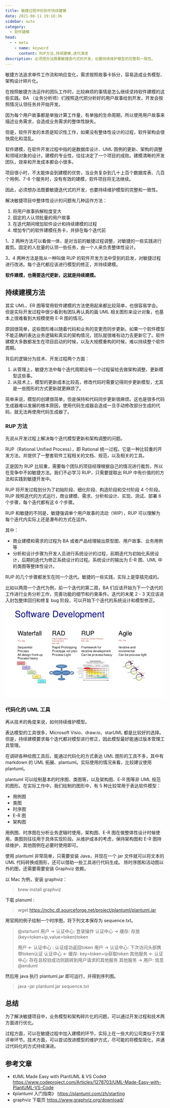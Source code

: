```yaml
---
title: 敏捷过程中的软件持续建模
date: 2021-08-11 19:18:36
sidebar: auto
category: 
  - 软件建模
head:
  - - meta
    - name: keyword
      content: RUP方法,持续建模,迭代演进
description: 必须想办法既要敏捷迭代式的开发，也要持续维护模型的完整和一致性。
---
```


敏捷方法追求单件工作流和响应变化，需求按照故事卡拆分，容易造成业务模型、架构设计碎片化。

在按照敏捷方法运作的团队工作时，比较麻烦的事情是怎么继续坚持软件建模的这些实践。BA （业务分析师）们按照迭代把分析好的用户故事给到开发，开发会按照情况认领任务并开始开发。

因为每个用户故事都是单独计算工作量，有单独的生命周期，所以使用用户故事来描述业务需求，会造成业务需求的整体性缺失。

但是，软件开发的本质是知识性工作，如果没有整体性设计的过程，软件架构会很快腐化和混乱。

软件建模，在软件开发过程中指的是数据库设计、UML 图例的更新、架构的调整和领域对象的设计。建模的专业性，往往决定了一个项目的成败。建模清晰的开发团队，效率和开发成本都会小很多。

项目很小时，不太能体会到建模的优势，当业务复杂到几十上百个数据库表、几百个用例、7-8 个服务时，没有有效的建模，软件项目将无法继续。

因此，必须想办法既要敏捷迭代式的开发，也要持续维护模型的完整和一致性。

解决敏捷项目中整体性设计的问题有几种运作方法：

1. 将用户故事拆解粒度变大
2. 固定的人认领批量的用户故事
3. 在迭代期间增加软件设计和持续建模的过程
4. 增加专门的软件建模任务卡，并排在每个迭代前

1、2 两种方法可以看做一体，是对当前的敏捷过程调整，对敏捷的一些实践进行裁剪。固定的人批量的认领一些任务，由一个人来负责整体性设计。

3、4 两种方法是我从一种叫做 RUP 的软件开发方法中受到的启发，对敏捷过程进行改进。每个迭代都应该进行模型的修正，并持续建模。

**软件建模，也需要迭代更新，这就是持续建模。**

## 持续建模方法

其实 UML、ER 图等常用软件建模的方法使用起来都比较简单，也很容易学会。但是实际开发过程中很少看到有团队再认真的画 UML 相关图形来设计对象，也基本上很难看到大规模使用 E-R 图的情况。

原因很简单，这些图形难以随着代码和业务的变更而同步更新。如果一个软件模型不能正确的表达业务逻辑和真实的架构情况，团队就很难有动力去更新它了。软件建模大多数都发生在项目启动的时候，以及大规模重构的时候，难以持续整个软件周期。

背后的逻辑分为技术、开发过程两个方面：

1. 从管理上，敏捷方法中每个迭代周期没有一个过程留给去做架构调整、更新模型这些事。
2. 从技术上，模型的更新成本比较高，修改代码时需要记得同步更新模型，尤其是一些图形的方式更新就更麻烦了。

简单来说，模型的创建很简单，但是保持和代码同步更新很麻烦。这也是很多代码生成器难以发展的根本原因，使用代码生成器会造成一旦手动修改部分生成的代码，就无法再使用代码生成器了。

### RUP 方法

先说从开发过程上解决每个迭代模型更新和架构调整的问题。

RUP（Rational Unified Process），即 Rational 统一过程。它是一种比较重的开发方法，并提供了一整套软件工程相关的文档、规范，以及相关的工具。

正是因为 RUP 比较重，需要每个团队的项目经理根据自己的情况进行裁剪，所以在竞争中不如敏捷方法。我们不必学习 RUP，只需要提取出 RUP 中有价值的的方法和实践到敏捷开发中。

RUP 将开发过程划分为了初始阶段、细化阶段、构造阶段和交付阶段 4 个阶段。RUP 按照迭代的方式运行，商业建模、需求、分析和设计、实现、测试、部署 6 个步骤，每个迭代都有这 6 个步骤。

RUP 和敏捷的不同是，敏捷强调单个用户故事的流动（WIP），RUP 可以理解为每个迭代内实际上还是瀑布的方式在运作。

其中：

- 商业建模和需求的过程为 BA 或者产品经理输出原型图、用户故事、业务用例等
- 分析和设计步骤为开发人员进行系统设计的过程，前期迭代为初始化系统设计，后期的迭代为修正系统设计的过程。系统设计的输出为 E-R 图、UML 中的类图等整体性设计。

RUP 的几个步骤都发生在同一个迭代。敏捷的一些实践，实际上是穿插完成的。

比如以两周一个迭代为例，前一个迭代的第二周，BA 们应该开始为下一个迭代的工作进行业务分析工作，完善功能的细节和约束条件。迭代的末尾 2 - 3 天应该进入封包整体回归和修复 bug 阶段，可以开始下个迭代的系统设计和模型修正。

![img](./rational-unified-process/l22-architecture-and-agile-4-638.jpg)

### 代码化的 UML 工具

再从技术的角度来说，如何持续维护模型。

表达模型的工具很多，Microsoft Visio、draw.io、starUML 都是比较好的选择。但是，持续建模要求每个迭代都对模型进行修正，因此模型最好能通过版本管理工具管理。

在调研各种绘图工具后，能通过代码化的方式表达 UML 图形的工具不多，其中有 markdown 的 UML 拓展、plantuml。实际使用的情况来看，比较建议使用 plantuml。

plantuml 可以绘制基本的时序图、类图等，以及架构图、E-R 图等非 UML 规范的图形。在实际工作中，我们绘制的图形中，有 5 种比较常用于表达软件模型：

- 用例图
- 类图
- 时序图
- E-R 图
- 架构图

用例图、时序图在分析业务逻辑时使用，架构图、E-R 图在做整体性设计时候使用，类图则往往用于具体实现阶段。从维护成本的考虑，保持架构图和 E-R 图持续维护，其他图例在必要时使用即可。

使用 plantuml 非常简单，只需要安装 Java，并现在一个 jar 文件就可以将文本的 UML 代码转换成图形，还可以借助一些工具进行代码生成。 除时序图和活动图以外的图，还需要需要安装 Graphviz 依赖。

以 Mac 为例，安装 graphviz：

> brew install graphviz

下载 planuml :

> wget https://nchc.dl.sourceforge.net/project/plantuml/plantuml.jar

用官网的例子绘制一个时序图，将下列文本保存为 sequence.txt。

> @startuml
> 用户 -> 认证中心: 登录操作
> 认证中心 -> 缓存: 存放(key=token+ip,value=token)token
>
> 用户 <- 认证中心 : 认证成功返回token
> 用户 -> 认证中心: 下次访问头部携带token认证
> 认证中心 <- 缓存: key=token+ip获取token
> 其他服务 <- 认证中心: 存在且校验成功则跳转到用户请求的其他服务
> 其他服务 -> 用户: 信息
> @enduml

然后用 java 执行 plantuml.jar 即可运行，并得到序列图。

> java -jar plantuml.jar sequence.txt

## 总结

为了解决敏捷项目中，业务模型和架构碎片化的问题，可以通过开发过程和技术两方面进行优化。

过程方面，可以在敏捷过程中加入建模的环节，实际上在一些大的公司类似于方案评审环节。技术方面，可以尝试改进模型的维护方式，尽可能的将模型简化，并通过代码化的方式持续演进。

## 参考文章

- 《UML Made Easy with PlantUML & VS Code》https://www.codeproject.com/Articles/1278703/UML-Made-Easy-with-PlantUML-VS-Code
- 《plantuml 入门指南》 https://plantuml.com/zh/starting
- graphviz 下载页 https://www.graphviz.org/download/

